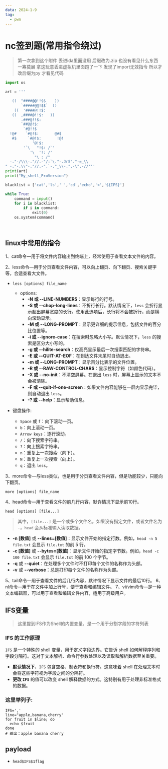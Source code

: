 ```yaml
---
data: 2024-1-9
tag:
  - pwn
---
```


# nc签到题(常用指令绕过)

> 第一次拿到这个附件 丢进ida里面没用 后缀改为.zip 也没有看见什么东西 一筹莫展 拿这玩意丢进虚拟机里面跑了一下 发现了import无效指令 所以才改后缀为py 才看见代码

```python
import os

art = '''

   ((  "####@@!!$$    ))
       `#####@@!$$`  ))
    ((  '####@!!$:
   ((  ,####@!!$:   ))
       .###@!!$:
       `##@@!$:
        `#@!!$
  !@#    `#@!$:       @#$
   #$     `#@!$:       !@!
            '@!$:
        '`\   "!$: /`'
           '\  '!: /'
             "\ : /"
  -."-/\\\-."//.-"/:`\."-.JrS"."-=_\\
" -."-.\\"-."//.-".`-."_\\-.".-\".-//'''
print(art)
print("My_shell_ProVersion")

blacklist = ['cat','ls',' ','cd','echo','<','${IFS}']

while True:
    command = input()
    for i in blacklist:
        if i in command:
            exit(0)
    os.system(command)




```

## linux中常用的指令

1、cat命令—用于将文件内容输出到终端上，经常使用于查看文本文件的内容。

2、less命令—用于分页查看文件内容，可以向上翻页、向下翻页、搜索关键字等，合适查看大文件。

- ```shell
  less [options] file_name
  ```

  - options:
    - **-N 或 --LINE-NUMBERS**：显示每行的行号。
    - **-S 或 --chop-long-lines**：不折行长行。默认情况下，`less` 会折行显示超出屏幕宽度的长行。使用此选项后，长行将不会被折行，而是横向滚动显示。
    - **-M 或 --LONG-PROMPT**：显示更详细的提示信息，包括文件的百分比位置等。
    - **-i 或 --ignore-case**：在搜索时忽略大小写。默认情况下，`less` 的搜索是区分大小写的。
    - **-g 或 --hilite-search**：仅高亮显示最后一次搜索匹配的字符串。
    - **-E 或 --QUIT-AT-EOF**：在到达文件末尾时自动退出。
    - **-m 或 --LONG-PROMPT**：显示百分比表示的文件位置。
    - **-R 或 --RAW-CONTROL-CHARS**：显示控制字符（如颜色代码）。
    - **-X 或 --no-init**：不清空屏幕。在退出 `less` 时，屏幕上显示的文本不会被清除。
    - **-F 或 --quit-if-one-screen**：如果文件内容能够在一屏内显示完毕，则自动退出 `less`。
    - **-? 或 --help**：显示帮助信息。

- 键盘操作:

  - `Space` 或 `f`：向下滚动一页。
  - `b`：向上滚动一页。
  - `Arrow keys`：逐行滚动。
  - `/`：向下搜索字符串。
  - `?`：向上搜索字符串。
  - `n`：重复上一次搜索（向下）。
  - `N`：重复上一次搜索（向上）。
  - `q`：退出 `less`。

3、more命令—与less类似，也是用于分页查看文件内容，但是功能较少，只能向下翻页。

```shell
more [options] file_name
```

4、head命令—用于查看文件的前几行内容，默许情况下显示前10行。

```shell
head [options] [file...]
```

> 其中，`[file...]` 是一个或多个文件名。如果没有指定文件，或者文件名为 `-`，`head` 会从标准输入读取数据。

- **-n [数值]** 或 **--lines=[数值]**：显示文件开始的指定行数。例如，`head -n 5 file.txt` 会显示 `file.txt` 的前 5 行。
- **-c [数值]** 或 **--bytes=[数值]**：显示文件开始的指定字节数。例如，`head -c 100 file.txt` 会显示 `file.txt` 的前 100 个字节。
- **-q** 或 **--quiet**：在处理多个文件时不打印每个文件的名称作为头部。
- **-v** 或 **--verbose**：总是打印每个文件的名称作为头部。

5、tail命令—用于查看文件的后几行内容，默许情况下显示文件的最后10行。
6、nl命令—用于在文件中加上行号，便于查看和编辑文件。
7、vi/vim命令—是一种文本编辑器，可以用于查看和编辑文件内容，适用于高级用户。

## IFS变量

> 这里提到IFS作为Shell的内置变量，是一个用于分割字段的字符列表

### IFS 的工作原理

`IFS` 是一个特殊的 shell 变量，用于定义字段边界。它告诉 shell 如何解释序列和字段分隔符。这对于文本解析、命令行参数处理以及读取和解析数据至关重要。

- **默认情况下**，`IFS` 包含空格、制表符和换行符。这意味着 shell 在处理文本时会将这些字符视为字段之间的分隔符。
- **更改 `IFS`** 的值可以改变 shell 解释数据的方式。这特别有用于处理非标准格式的数据。

### 这里举列子:

```shell
IFS=','
line="apple,banana,cherry"
for fruit in $line; do
  echo $fruit
done
# 输出：apple banana cherry

```

## payload

- `head$IFS$1flag`



